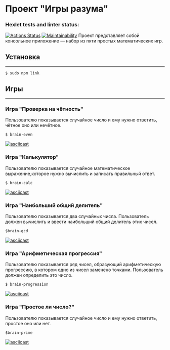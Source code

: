 # Проект "Игры разума"
### Hexlet tests and linter status:
[![Actions Status](https://github.com/vera-bashnyak/frontend-project-44/actions/workflows/hexlet-check.yml/badge.svg)](https://github.com/vera-bashnyak/frontend-project-44/actions)
[![Maintainability](https://api.codeclimate.com/v1/badges/dc1dd224ec54db04c58c/maintainability)](https://codeclimate.com/github/vera-bashnyak/frontend-project-44/maintainability)
Проект представляет собой консольное приложение — набор из пяти простых математических игр.
## Установка
***
```
$ sudo npm link
```
## Игры
***
### Игра "Проверка на чётность"
Пользователю показывается случайное число и ему нужно ответить, чётное оно или нечётное.
```
$ brain-even
```
[![asciicast](https://asciinema.org/a/vgG2U3XzmYRZHBotG0w6MdIer.svg)](https://asciinema.org/a/vgG2U3XzmYRZHBotG0w6MdIer)
### Игра "Калькулятор"
Пользователю показывается случайное математическое выражение,которое нужно вычислить и записать правильный ответ.
```
$ brain-calc
```
[![asciicast](https://asciinema.org/a/QQlSTn6xaDkMg3lp0BaR8dVuQ.svg)](https://asciinema.org/a/QQlSTn6xaDkMg3lp0BaR8dVuQ)
### Игра "Наибольший общий делитель"
Пользователю показывается два случайных числа. Пользователь должен вычислить и ввести наибольший общий делитель этих чисел.
```
$brain-gcd
```
[![asciicast](https://asciinema.org/a/UsaV5VvJlC3dzoDZKx6bNrcr1.svg)](https://asciinema.org/a/UsaV5VvJlC3dzoDZKx6bNrcr1)
### Игра "Арифметическая прогрессия"
Пользователю показывается ряд чисел, образующий арифметическую прогрессию, в котором одно из чисел заменено точками. Пользователь должен определить это число.
```
$ brain-progression
```
[![asciicast](https://asciinema.org/a/tcTW2pcQI9pnDM9e0MPfsjIWT.svg)](https://asciinema.org/a/tcTW2pcQI9pnDM9e0MPfsjIWT)
### Игра "Простое ли число?"
Пользователю показывается случайное число и ему нужно ответить, простое оно или нет.
```
$brain-prime
```
[![asciicast](https://asciinema.org/a/roEDuwqa4bNQRRWzaUXdTfkoj.svg)](https://asciinema.org/a/roEDuwqa4bNQRRWzaUXdTfkoj)
